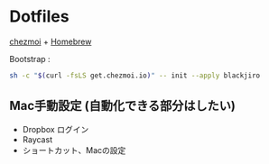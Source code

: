# Dotfiles
[chezmoi](https://www.chezmoi.io/) + [Homebrew](https://brew.sh/)

Bootstrap :
```sh
sh -c "$(curl -fsLS get.chezmoi.io)" -- init --apply blackjiro
```

## Mac手動設定 (自動化できる部分はしたい)
- Dropbox ログイン
- Raycast
- ショートカット、Macの設定
